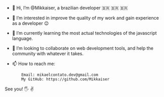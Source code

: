 - 👋 Hi, I’m @Mikkaiser, a brazilian developer :brazil: :brazil: :brazil:
- 👀 I’m interested in improve the quality of my work and gain experience as a developer :wink:
- 🌱 I’m currently learning the most actual technologies of the javascript language.
- 💞️ I’m looking to collaborate on web development tools, and help the community with whatever it takes.
- 📫 How to reach me: 

          Email: mikaelcontato.dev@gmail.com
          My GitHub: https://github.com/Mikkaiser
          
          
See you! :raised_hand_with_fingers_splayed: :v:
